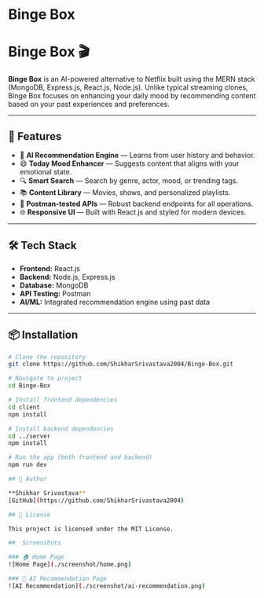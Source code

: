 # Binge Box
# Binge Box 🎬

**Binge Box** is an AI-powered alternative to Netflix built using the MERN stack (MongoDB, Express.js, React.js, Node.js). Unlike typical streaming clones, Binge Box focuses on enhancing your daily mood by recommending content based on your past experiences and preferences.

---

## 🚀 Features

- 🎯 **AI Recommendation Engine** — Learns from user history and behavior.
- 😄 **Today Mood Enhancer** — Suggests content that aligns with your emotional state.
- 🔍 **Smart Search** — Search by genre, actor, mood, or trending tags.
- 📚 **Content Library** — Movies, shows, and personalized playlists.
- 🧪 **Postman-tested APIs** — Robust backend endpoints for all operations.
- 🌐 **Responsive UI** — Built with React.js and styled for modern devices.

---

## 🛠️ Tech Stack

- **Frontend:** React.js
- **Backend:** Node.js, Express.js
- **Database:** MongoDB
- **API Testing:** Postman
- **AI/ML:** Integrated recommendation engine using past data

---

## 📦 Installation

```bash
# Clone the repository
git clone https://github.com/ShikharSrivastava2004/Binge-Box.git

# Navigate to project
cd Binge-Box

# Install frontend dependencies
cd client
npm install

# Install backend dependencies
cd ../server
npm install

# Run the app (both frontend and backend)
npm run dev

## 👤 Author

**Shikhar Srivastava**  
[GitHub](https://github.com/ShikharSrivastava2004)

## 📃 License

This project is licensed under the MIT License.

##  Screenshots

### 🏠 Home Page
![Home Page](./screenshot/home.png)

### 🤖 AI Recommendation Page
![AI Recommendation](./screenshot/ai-recommendation.png)
